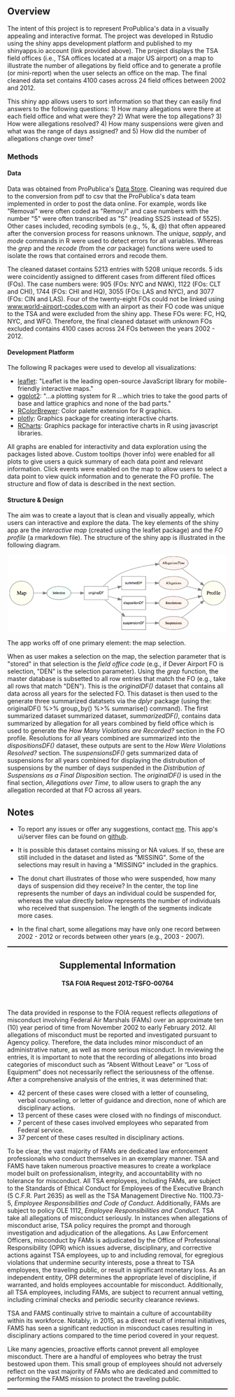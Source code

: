 
<h2>Overview</h2>
    
The intent of this project is to represent ProPublica's data in a visually appealing and interactive format. The project was developed in Rstudio using the shiny apps development platform and published to my shinyapps.io account (link provided above). The project displays the TSA field offices (i.e., TSA offices located at a major US airport) on a map to illustrate the number of allegations by field office and to generate a profile (or mini-report) when the user selects an office on the map. The final cleaned data set contains 4100 cases across 24 field offices between 2002 and 2012.

This shiny app allows users to sort information so that they can easily find answers to the following questions: 1) How many allegations were there at each field office and what were they? 2) What were the top allegations? 3) How were allegations resolved? 4) How many suspensions were given and what was the range of days assigned? and 5) How did the number of allegations change over time? 

<h3>Methods</h3> 
    
<h4>Data</h4>
    
Data was obtained from ProPublica's <a href="https://projects.propublica.org/data-store/">Data Store</a>. Cleaning was required due to the conversion from pdf to csv that the ProPublica's data team implemented in order to post the data online. For example, words like "Removal" were often coded as "Remov,l" and case numbers with the number "5" were often transcribed as "S" (reading SS2S instead of 5525). Other cases included, recoding symbols (e.g., \%, \&, \@) that often appeared after the conversion process for reasons unknown. The _unique_, _sapply_, and _mode_ commands in R were used to detect errors for all variables. Whereas the _grep_ and the _recode_ (from the _car_ package) functions were used to isolate the rows that contained errors and recode them. 

The cleaned dataset contains 5213 entries with 5208 unique records. 5 ids were coincidently assigned to different cases from different filed offices (FOs). The case numbers were: 905 (FOs: NYC and NWK), 1122 (FOs: CLT and CHI), 1744 (FOs: CHI and HQ), 3055 (FOs: LAS and NYC), and 3077 (FOs: CIN and LAS). Four of the twenty-eight FOs could not be linked using <a href="https://www.world-airport-codes.com/">www.world-airport-codes.com</a> with an airport as their FO code was unique to the TSA and were excluded from the shiny app. These FOs were: FC, HQ, NYC, and WFO. Therefore, the final cleaned dataset with unknown FOs excluded contains 4100 cases across 24 FOs between the years 2002 - 2012. 

<h4>Development Platform</h4>
    
The following R packages were used to develop all visualizations:
    
* <a href="https://rstudio.github.io/leaflet/">leaflet</a>: "Leaflet is the leading open-source JavaScript library for mobile-friendly interactive maps."
* <a href="http://ggplot2.org/">ggplot2</a>: "...a plotting system for R ...which tries to take the good parts of base and lattice graphics and none of the bad parts."
* <a href="https://cran.r-project.org/web/packages/RColorBrewer/index.html">RColorBrewer</a>: Color palette extension for R graphics.
* <a href="https://plot.ly/">plotly</a>: Graphics package for creating interactive charts. 
* <a href="http://rcharts.io/">RCharts</a>: Graphics package for interactive charts in R using javascript libraries.

All graphs are enabled for interactivity and data exploration using the packages listed above. Custom tooltips (hover info) were enabled for all plots to give users a quick summary of each data point and relevant information. Click events were enabled on the map to allow users to select a data point to view quick information and to generate the FO profile. The structure and flow of data is described in the next section. 

<h4>Structure & Design</h4>
    
The aim was to create a layout that is clean and visually appeally, which users can interactive and explore the data. The key elements of the shiny app are the _interactive map_ (created using the leaflet package) and the _FO profile_ (a rmarkdown file). The structure of the shiny app is illustrated in the following diagram.

<img src="networkmain.jpg">
    
The app works off of one primary element: the map selection.

When as user makes a selection on the map, the selection parameter that is "stored" in that selection is the _field office code_ (e.g., if Dever Airport FO is selection, "DEN" is the selection parameter). Using the _grep_ function, the master database is subsetted to all row entries that match the FO (e.g., take all rows that match "DEN"). This is the _originalDF()_ dataset that contains all data across all years for the selected FO. This dataset is then used to the generate three summarized datatsets via the _dplyr_ package (using the: originalDF() %>% group_by() %>% summarise() command). The first summarized dataset summarized dataset, _summarizedDF()_, contains data summarized by allegation for all years combined by field office which is used to generate the _How Many Violations are Recorded?_ section in the FO profile. Resolutions for all years combined are summarized into the _dispositionsDF()_ dataset, these outputs are sent to the _How Were Violations Resolved?_ section. The _suspensionsDF()_ gets summarized data of suspensions for all years combined for displaying the distrubution of suspensions by the number of days suspended in the _Distribution of Suspensions as a Final Disposition_ section. The _originalDF()_ is used in the final section, _Allegations over Time_, to allow users to graph the any allegation recorded at that FO across all years. 

<h2>Notes</h2>
    
* To report any issues or offer any suggestions, contact <a href="mailto:davidruvolo51@gmail.com?Subject=TSA%20Shiny%20app%20inquiry">me</a>. This app's ui/server files can be found on <a href="https://github.com/davidruvolo51">github</a>.

* It is possible this dataset contains missing or NA values. If so, these are still included in the dataset and listed as "MISSING". Some of the selections may result in having a "MISSING" included in the graphics.

* The donut chart illustrates of those who were suspended, how many days of suspension did they receive? In the center, the top line represents the number of days an individual could be suspended for, whereas the value directly below represents the number of individuals who received that suspension. The length of the segments indicate more cases. 

* In the final chart, some allegations may have only one record between 2002 - 2012 or records between other years (e.g., 2003 - 2007).

<hr style = "border-bottom: dotted 1px;"/>

<center>
<h2>Supplemental Information </h2>
<h4>TSA FOIA Request 2012-TSFO-00764</h4>
</center>
<br>

The data provided in response to the FOIA request reflects <i>allegations</i> of misconduct involving
Federal Air Marshals (FAMs) over an approximate ten (10) year period of time from November
2002 to early February 2012. All allegations of misconduct must be reported and investigated
pursuant to Agency policy. Therefore, the data includes minor misconduct of an administrative
nature, as well as more serious misconduct. In reviewing the entries, it is important to note that
the recording of allegations into broad categories of misconduct such as “Absent Without Leave”
or “Loss of Equipment” does not necessarily reflect the seriousness of the offense. After a
comprehensive analysis of the entries, it was determined that:

<ul>
<li>42 percent of these cases were closed with a letter of counseling, verbal counseling, or
letter of guidance and direction, none of which are disciplinary actions.</li>
<li>13 percent of these cases were closed with no findings of misconduct.</li>
<li>7 percent of these cases involved employees who separated from Federal service.</li>
<li>37 percent of these cases resulted in disciplinary actions.</li>
</ul>

To be clear, the vast majority of FAMs are dedicated law enforcement professionals who
conduct themselves in an exemplary manner. TSA and FAMS have taken numerous proactive
measures to create a workplace model built on professionalism, integrity, and accountability with
no tolerance for misconduct. All TSA employees, including FAMs, are subject to the Standards
of Ethical Conduct for Employees of the Executive Branch (5 C.F.R. Part 2635) as well as the
TSA Management Directive No. 1100.73-5, <i>Employee Responsibilities and Code of Conduct</i>.
Additionally, FAMs are subject to policy OLE 1112, <i>Employee Responsibilities and Conduct</i>.
TSA take all allegations of misconduct seriously. In instances when allegations of misconduct
arise, TSA policy requires the prompt and thorough investigation and adjudication of the
allegations. As Law Enforcement Officers, misconduct by FAMs is adjudicated by the Office of
Professional Responsibility (OPR) which issues adverse, disciplinary, and corrective actions
against TSA employees, up to and including removal, for egregious violations that undermine
security interests, pose a threat to TSA employees, the traveling public, or result in significant
monetary loss. As an independent entity, OPR determines the appropriate level of discipline, if
warranted, and holds employees accountable for misconduct. Additionally, all TSA employees,
including FAMs, are subject to recurrent annual vetting, including criminal checks and periodic
security clearance reviews.

TSA and FAMS continually strive to maintain a culture of accountability within its workforce.
Notably, in 2015, as a direct result of internal initiatives, FAMS has seen a significant reduction
in misconduct cases resulting in disciplinary actions compared to the time period covered in your
request.

Like many agencies, proactive efforts cannot prevent all employee misconduct. There are a
handful of employees who betray the trust bestowed upon them. This small group of employees
should not adversely reflect on the vast majority of FAMs who are dedicated and committed to
performing the FAMS mission to protect the traveling public.

<hr style = "border-bottom: dotted 1px;"/>


